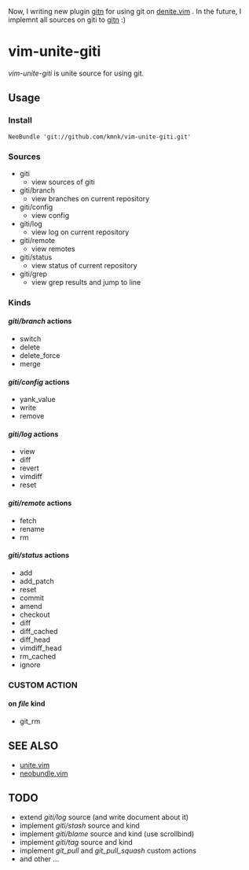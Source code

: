 Now, I writing new plugin [gitn](https://github.com/kmnk/gitn) for using git on [denite.vim](https://github.com/Shougo/denite.nvim) .
In the future, I implemnt all sources on giti to [gitn](https://github.com/kmnk/gitn) :)

# vim-unite-giti

*vim-unite-giti* is unite source for using git.

## Usage

### Install

    NeoBundle 'git://github.com/kmnk/vim-unite-giti.git'


### Sources

- giti
    - view sources of giti
- giti/branch
    - view branches on current repository
- giti/config
    - view config
- giti/log
    - view log on current repository
- giti/remote
    - view remotes
- giti/status
    - view status of current repository
- giti/grep
    - view grep results and jump to line


### Kinds

#### *giti/branch* actions

- switch
- delete
- delete\_force
- merge


#### *giti/config* actions

- yank\_value
- write
- remove


#### *giti/log* actions

- view
- diff
- revert
- vimdiff
- reset


#### *giti/remote* actions

- fetch
- rename
- rm


#### *giti/status* actions

- add
- add\_patch
- reset
- commit
- amend
- checkout
- diff
- diff\_cached
- diff\_head
- vimdiff\_head
- rm\_cached
- ignore


### CUSTOM ACTION

#### on *file* kind

- git\_rm


## SEE ALSO

- [unite.vim][unite.vim]
- [neobundle.vim][neobundle.vim]


## TODO

- extend *giti/log* source (and write document about it)
- implement *giti/stash* source and kind
- implement *giti/blame* source and kind (use scrollbind)
- implement *giti/tag* source and kind
- implement *git_pull* and *git_pull_squash* custom actions
- and other ...

[unite.vim]: https://github.com/Shougo/unite.vim "unite.vim"
[neobundle.vim]: https://github.com/Shougo/neobundle.vim "neobundle.vim"
